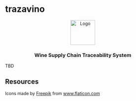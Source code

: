 # trazavino

<p align="center">
    <img src="images/logoVino.png" alt="Logo" width="80" height="80">
  <h3 align="center">Wine Supply Chain Traceability System</h3>
  <p align="center">
</p>

TBD

## Resources
<div>Icons made by <a href="https://www.flaticon.com/authors/freepik" title="Freepik">Freepik</a> from <a href="https://www.flaticon.com/" title="Flaticon">www.flaticon.com</a></div>
